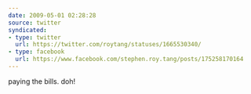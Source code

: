 ```yaml
---
date: 2009-05-01 02:28:28
source: twitter
syndicated:
- type: twitter
  url: https://twitter.com/roytang/statuses/1665530340/
- type: facebook
  url: https://www.facebook.com/stephen.roy.tang/posts/175258170164
---
```


paying the bills. doh!